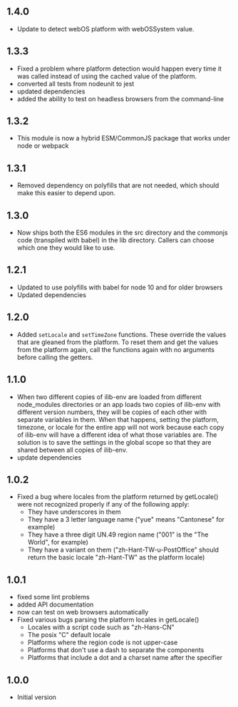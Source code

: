 ## 1.4.0

-   Update to detect webOS platform with webOSSystem value.

## 1.3.3

-   Fixed a problem where platform detection would happen every time it was
    called instead of using the cached value of the platform.
-   converted all tests from nodeunit to jest
-   updated dependencies
-   added the ability to test on headless browsers from the command-line

## 1.3.2

-   This module is now a hybrid ESM/CommonJS package that works under node
    or webpack

## 1.3.1

-   Removed dependency on polyfills that are not needed, which should make this
    easier to depend upon.

## 1.3.0

-   Now ships both the ES6 modules in the src directory and the commonjs code
    (transpiled with babel) in the lib directory. Callers can choose which one
    they would like to use.

## 1.2.1

-   Updated to use polyfills with babel for node 10 and for older browsers
-   Updated dependencies

## 1.2.0

-   Added `setLocale` and `setTimeZone` functions. These override the values
    that are gleaned from the platform. To reset them and get the values from
    the platform again, call the functions again with no arguments before calling
    the getters.

## 1.1.0

-   When two different copies of ilib-env are loaded from different node_modules
    directories or an app loads two copies of ilib-env with different version
    numbers, they will be copies of each other with separate variables in
    them. When that happens, setting
    the platform, timezone, or locale for the entire app will not work because
    each copy of ilib-env will have a different idea of what those variables are.
    The solution is to save the settings in the global scope so that they are
    shared between all copies of ilib-env.
-   update dependencies

## 1.0.2

-   Fixed a bug where locales from the platform returned by getLocale() were not
    recognized properly if any of the following apply:
    -   They have underscores in them
    -   They have a 3 letter language name ("yue" means "Cantonese" for example)
    -   They have a three digit UN.49 region name ("001" is the "The World",
        for example)
    -   They have a variant on them ("zh-Hant-TW-u-PostOffice" should return the
        basic locale "zh-Hant-TW" as the platform locale)

## 1.0.1

-   fixed some lint problems
-   added API documentation
-   now can test on web browsers automatically
-   Fixed various bugs parsing the platform locales in getLocale()
    -   Locales with a script code such as "zh-Hans-CN"
    -   The posix "C" default locale
    -   Platforms where the region code is not upper-case
    -   Platforms that don't use a dash to separate the components
    -   Platforms that include a dot and a charset name after the specifier

## 1.0.0

-   Initial version
